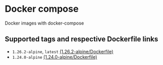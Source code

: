 # Docker compose

Docker images with docker-compose

## Supported tags and respective Dockerfile links

- `1.26.2-alpine`, `latest` [(1.26.2-alpine/Dockerfile)](1.26.2-alpine/Dockerfile)
- `1.24.0-alpine` [(1.24.0-alpine/Dockerfile)](1.24.0-alpine/Dockerfile)
